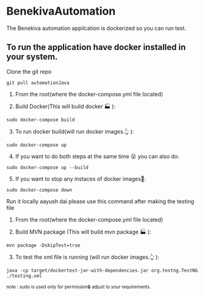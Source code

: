 # BenekivaAutomation

The Benekiva automation appilcation is dockerized so you can run test.

## To run the application have docker installed in your system.

Clone the git repo 
```
git pull automationJava
```

1. From the root(where the docker-compose.yml file located)

2. Build Docker(This will build docker 🏭 ):
```
sudo docker-compose build 
```
3. To run docker build(will run docker images.👆 ):
```
sudo docker-compose up 
```
4. If you want to do both steps at the same time 😮 you can also do: 
```
sudo docker-compose up --build
```
5. If you want to stop any instaces of docker images🛑:
```
sudo docker-compose down
```

Run it locally aayush dai please use this command after making the testing file 

1. From the root(where the docker-compose.yml file located)

2. Build MVN package (This will build mvn package 🏭 ):
```
mvn package -DskipTest=true
```
3. To test the xml file is running (will run docker images.👆 ):


```
java -cp target/dockertest-jar-with-dependencies.jar org.testng.TestNG ./testing.xml 
```
<sub>note : sudo is used only for permission🔒 adjust to your requirements.</sub>
